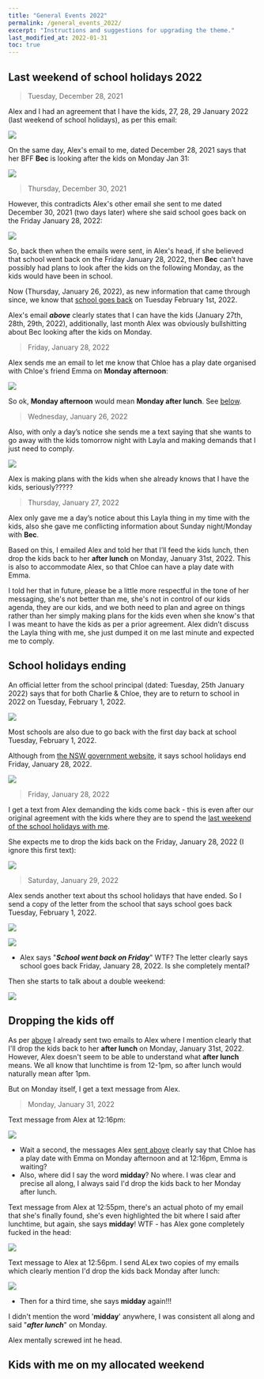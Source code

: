 ```yaml
---
title: "General Events 2022"
permalink: /general_events_2022/
excerpt: "Instructions and suggestions for upgrading the theme."
last_modified_at: 2022-01-31
toc: true
---
```


## Last weekend of school holidays 2022

> Tuesday, December 28, 2021

Alex and I had an agreement that I have the kids, 27, 28, 29 January 2022 (last weekend of school holidays), as per this email:

![](../blobs/generalevents/last_week_of_school_holidays_0.jpg)

On the same day, Alex's email to me, dated December 28, 2021 says that her BFF **Bec** is looking after the kids on Monday Jan 31:

![](../blobs/generalevents/last_week_of_school_holidays_1.jpg)

> Thursday, December 30, 2021

However, this contradicts Alex's other email she sent to me dated December 30, 2021 (two days later) where she said school goes back on the Friday January 28, 2022:

![](../blobs/generalevents/last_week_of_school_holidays_2.jpg)

So, back then when the emails were sent, in Alex's head, if she believed that school went back on the Friday January 28, 2022, then **Bec** can’t have possibly had plans to look after the kids on the following Monday, as the kids would have been in school.

Now (Thursday, January 26, 2022), as new information that came through since, we know that [school goes back](/marcseparation/general_events_2022/#school-holidays-ending) on Tuesday February 1st, 2022.

Alex's email ***above*** clearly states that I can have the kids (January 27th, 28th, 29th, 2022), additionally, last month Alex was obviously bullshitting about Bec looking after the kids on Monday.

> Friday, January 28, 2022

Alex sends me an email to let me know that Chloe has a play date organised with Chloe's friend Emma on **Monday afternoon**:

![](../blobs/generalevents/last_week_of_school_holidays_4.jpg)

 So ok, **Monday afternoon** would mean **Monday after lunch**. See [below](/marcseparation/general_events_2022/#dropping-the-kids-off).

> Wednesday, January 26, 2022

Also, with only a day’s notice she sends me a text saying that she wants to go away with the kids tomorrow night with Layla and making demands that I just need to comply. 

![](../blobs/generalevents/last_week_of_school_holidays_3.jpg)

Alex is making plans with the kids when she already knows that I have the kids, seriously?????

> Thursday, January 27, 2022

Alex only gave me a day’s notice about this Layla thing in my time with the kids, also she gave me conflicting information about Sunday night/Monday with **Bec**. 

Based on this, I emailed Alex and told her that I’ll feed the kids lunch, then drop the kids back to her **after lunch** on Monday, January 31st, 2022. This is also to accommodate Alex, so that Chloe can have a play date with Emma. 
 
I told her that in future, please be a little more respectful in the tone of her messaging, she's not better than me, she's not in control of our kids agenda, they are our kids, and we both need to plan and agree on things rather than her simply making plans for the kids even when she know's that I was meant to have the kids as per a prior agreement. Alex didn’t discuss the Layla thing with me, she just dumped it on me last minute and expected me to comply.

## School holidays ending

An official letter from the school principal (dated: Tuesday, 25th January 2022) says that for both Charlie & Chloe, they are to return to school in 2022 on Tuesday, February 1, 2022.

![](../blobs/generalevents/aps_2022_return_to_school.png)

Most schools are also due to go back with the first day back at school Tuesday, February 1, 2022.

Although from [the NSW government website](https://www.nsw.gov.au/living-in-nsw/school-holidays), it says school holidays end Friday, January 28, 2022.

![](../blobs/generalevents/nsw_2022_return_to_school.png)

> Friday, January 28, 2022

I get a text from Alex demanding the kids come back - this is even after our original agreement with the kids where they are to spend the [last weekend of the school holidays with me](/marcseparation/general_events_2022/#last-weekend-of-school-holidays-2022). 

She expects me to drop the kids back on the Friday, January 28, 2022 (I ignore this first text):

![](../blobs/generalevents/School_holidays_ending_1.jpg)

> Saturday, January 29, 2022

Alex sends another text about ths school holidays that have ended. So I send a copy of the letter from the school that says school goes back Tuesday, February 1, 2022.

![](../blobs/generalevents/School_holidays_ending_2.jpg)

![](../blobs/generalevents/School_holidays_ending_3.png)

- Alex says "***School went back on Friday***" WTF? The letter clearly says school goes back Friday, January 28, 2022. Is she completely mental?

Then she starts to talk about a double weekend: 

![](../blobs/generalevents/School_holidays_ending_4.jpg)



## Dropping the kids off

As per [above](/marcseparation/general_events_2022/#last-weekend-of-school-holidays-2022) I already sent two emails to Alex where I mention clearly that I'll drop the kids back to her **after lunch** on Monday, January 31st, 2022. However, Alex doesn't seem to be able to understand what **after lunch** means. We all know that lunchtime is from 12-1pm, so after lunch would naturally mean after 1pm. 

But on Monday itself, I get a text message from Alex.

> Monday, January 31, 2022

Text message from Alex at 12:16pm:

![](../blobs/generalevents/dropping_the_kids_off_2.jpg)

- Wait a second, the messages Alex [sent above](/marcseparation/general_events_2022/#last-weekend-of-school-holidays-2022) clearly say that Chloe has a play date with Emma on Monday afternoon and at 12:16pm, Emma is waiting? 
- Also, where did I say the word **midday**? No where. I was clear and precise all along, I always said I'd drop the kids back to her Monday after lunch. 

Text message from Alex at 12:55pm, there's an actual photo of my email that she's finally found, she's even highlighted the bit where I said after lunchtime, but again, she says **midday**! WTF - has Alex gone completely fucked in the head:

![](../blobs/generalevents/dropping_the_kids_off_3.jpg)

Text message to Alex at 12:56pm. I send ALex two copies of my emails which clearly mention I'd drop the kids back Monday after lunch:

![](../blobs/generalevents/dropping_the_kids_off_1.jpg)

- Then for a third time, she says **midday** again!!!

I didn't mention the word '**midday**' anywhere, I was consistent all along and said "***after lunch***" on Monday.

Alex mentally screwed int he head.

## Kids with me on my allocated weekend


